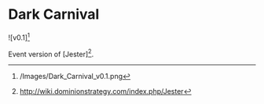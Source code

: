 # Dark Carnival

![v0.1][^v0.1]

Event version of [Jester][^Jester].

[^v0.1]: /Images/Dark_Carnival_v0.1.png
[^Jester]: http://wiki.dominionstrategy.com/index.php/Jester
